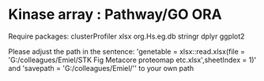 # Kinase array : Pathway/GO ORA

Require packages:
clusterProfiler
xlsx
org.Hs.eg.db
stringr
dplyr
ggplot2

Please adjust the path in the sentence:
'genetable = xlsx::read.xlsx(file = 'G:/colleagues/Emiel/STK Fig Metacore proteomap etc.xlsx',sheetIndex = 1)'
and 
'savepath = 'G:/colleagues/Emiel/''
to your own path
